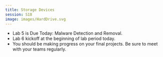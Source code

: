 ```yaml
---
title: Storage Devices
session: S18
image: images/HardDrive.svg
---
```


* Lab 5 is Due Today: Malware Detection and Removal.
* Lab 6 kickoff at the beginning of lab period today.
* You should be making progress on your final projects. Be sure to meet with your teams regularly.